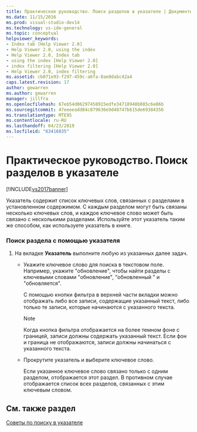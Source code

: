 ```yaml
---
title: Практическое руководство. Поиск разделов в указателе | Документы Майкрософт
ms.date: 11/15/2016
ms.prod: visual-studio-dev14
ms.technology: vs-ide-general
ms.topic: conceptual
helpviewer_keywords:
- Index tab [Help Viewer 2.0]
- Help Viewer 2.0, using the index
- Help Viewer 2.0, Index tab
- using the index [Help Viewer 2.0]
- index filtering [Help Viewer 2.0]
- Help Viewer 2.0, index filtering
ms.assetid: cb071e93-f297-459c-a6fa-8ae0dabc42a4
caps.latest.revision: 17
author: gewarren
ms.author: gewarren
manager: jillfra
ms.openlocfilehash: 67eb54d06297458915edfe34718948b085c6e86b
ms.sourcegitcommit: 47eeeeadd84c879636e9d48747b615de69384356
ms.translationtype: MTE95
ms.contentlocale: ru-RU
ms.lasthandoff: 04/23/2019
ms.locfileid: "63416835"
---
```

# <a name="how-to-find-topics-in-the-index"></a>Практическое руководство. Поиск разделов в указателе
[!INCLUDE[vs2017banner](../includes/vs2017banner.md)]

Указатель содержит список ключевых слов, связанных с разделами в установленном содержимом. С каждым разделом могут быть связаны несколько ключевых слов, и каждое ключевое слово может быть связано с несколькими разделами. Используйте этот указатель таким же способом, как используете указатель в книге.  
  
### <a name="to-find-a-topic-by-using-the-index"></a>Поиск раздела с помощью указателя  
  
1. На вкладке **Указатель** выполните любую из указанных далее задач.  
  
   - Укажите ключевое слово для поиска в текстовом поле. Например, укажите "обновление", чтобы найти разделы с ключевыми словами "обновление", "обновленный " и "обновляется".  
  
      С помощью кнопки фильтра в верхней части вкладки можно отображать либо все записи, содержащие указанный текст, либо только те записи, которые начинаются с указанного текста.  
  
     > [!NOTE]
     > Когда кнопка фильтра отображается на более темном фоне с границей, записи должны содержать указанный текст. Если фон и граница не отображаются, записи должны начинаться с указанного текста.  
  
   - Прокрутите указатель и выберите ключевое слово.  
  
     Если указанное ключевое слово связано только с одним разделом, отображается этот раздел. В противном случае отображается список всех разделов, связанных с этим ключевым словом.  
  
## <a name="see-also"></a>См. также раздел  
 [Советы по поиску в указателе](../ide/index-search-tips.md)

